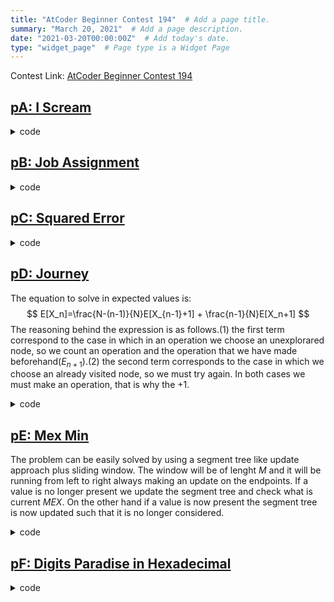 ```yaml
---
title: "AtCoder Beginner Contest 194"  # Add a page title.
summary: "March 20, 2021"  # Add a page description.
date: "2021-03-20T00:00:00Z"  # Add today's date.
type: "widget_page"  # Page type is a Widget Page
---
```


Contest Link: [AtCoder Beginner Contest 194](https://atcoder.jp/contests/abc194) <br>

## [pA: I Scream](https://atcoder.jp/contests/abc194/tasks/abc194_a)
<details><summary>code</summary>

```cpp
#pragma GCC optimize ("Ofast")
#pragma GCC target ("avx,avx2")
#pragma GCC optimize ("trapv")
 
 
#include <bits/stdc++.h>
using namespace std;
 
#define fastio ios_base::sync_with_stdio(0); cin.tie(0); cin.exceptions(cin.failbit);
#define rep(i, a, b) for(lli i = a; i < (b); ++i)
#define ff first
#define ss second
#define pb push_back
#define all(x) (x).begin(), (x).end()
#define sz(x) (int)(x).size()
#define wis cout<<endl<<"I already speak english, bitch"<<endl<<endl;
 
typedef long long int lli;
typedef vector<lli> vi;
typedef pair<lli,lli> ii;
typedef vector<ii> vii;
 
#define trace(args...) { string  _s =#args; replace(_s.begin(), _s.end(), ',',' '); stringstream _ss(_s); istream_iterator<string> _it(_ss); err(_it, args);}
void err(istream_iterator<string> it){}
template<typename T, typename... Args>
void err(istream_iterator<string> it, T a, Args... args){
    cout <<  *it  << " : " << a << endl;
    err(++it, args...);
}
 
#include <ext/pb_ds/assoc_container.hpp>
#include <ext/pb_ds/trie_policy.hpp>
using namespace __gnu_pbds;
 
template <typename T, class compare>
using ordered_set = tree<T, null_type, compare, rb_tree_tag, tree_order_statistics_node_update>;
//usage: ordered_set< el tipo , el comparador> nombre;

int main(){
	int a,b; cin>>a>>b;
	int c=a+b;
	if(c>=15 and b>=8) cout<<1;
	else if(c>=10 and b>=3) cout<<2;
	else if(c>=3) cout<<3<<endl;
	else cout<<4;
	cout<<endl;
	return 0;
}

```
</details>

## [pB: Job Assignment](https://atcoder.jp/contests/abc194/tasks/abc194_b)
<details><summary>code</summary>

```cpp
#pragma GCC optimize ("Ofast")
#pragma GCC target ("avx,avx2")
#pragma GCC optimize ("trapv")
 
 
#include <bits/stdc++.h>
using namespace std;
 
#define fastio ios_base::sync_with_stdio(0); cin.tie(0); cin.exceptions(cin.failbit);
#define rep(i, a, b) for(lli i = a; i < (b); ++i)
#define ff first
#define ss second
#define pb push_back
#define all(x) (x).begin(), (x).end()
#define sz(x) (int)(x).size()
#define wis cout<<endl<<"I already speak english, bitch"<<endl<<endl;
 
typedef long long int lli;
typedef vector<lli> vi;
typedef pair<lli,lli> ii;
typedef vector<ii> vii;
 
#define trace(args...) { string  _s =#args; replace(_s.begin(), _s.end(), ',',' '); stringstream _ss(_s); istream_iterator<string> _it(_ss); err(_it, args);}
void err(istream_iterator<string> it){}
template<typename T, typename... Args>
void err(istream_iterator<string> it, T a, Args... args){
    cout <<  *it  << " : " << a << endl;
    err(++it, args...);
}
 
#include <ext/pb_ds/assoc_container.hpp>
#include <ext/pb_ds/trie_policy.hpp>
using namespace __gnu_pbds;
 
template <typename T, class compare>
using ordered_set = tree<T, null_type, compare, rb_tree_tag, tree_order_statistics_node_update>;
//usage: ordered_set< el tipo , el comparador> nombre;


int main(){
	int n; cin>>n;
	vector<pair<int,int> > v;
	for(int i=0;i<n;i++){
		int a,b; cin>>a>>b;
		v.pb({a,b});
	}
	int wyn=1e9;
	for(int i=0;i<n;i++){
		for(int j=0;j<n;j++){
			if(i==j){
				wyn=min(wyn,v[i].ff+v[i].ss);
			}else{
				wyn=min(wyn,min(max(v[i].ff,v[j].ss),max(v[i].ss,v[j].ff)));
			}
		}
	}
	cout<<wyn<<endl;
}

```
</details>

## [pC: Squared Error](https://atcoder.jp/contests/abc194/tasks/abc194_c)
<details><summary>code</summary>

```cpp
#pragma GCC optimize ("Ofast")
#pragma GCC target ("avx,avx2")
#pragma GCC optimize ("trapv")
 
 
#include <bits/stdc++.h>
using namespace std;
 
#define fastio ios_base::sync_with_stdio(0); cin.tie(0); cin.exceptions(cin.failbit);
#define rep(i, a, b) for(lli i = a; i < (b); ++i)
#define ff first
#define ss second
#define pb push_back
#define all(x) (x).begin(), (x).end()
#define sz(x) (int)(x).size()
#define wis cout<<endl<<"I already speak english, bitch"<<endl<<endl;
 
typedef long long int lli;
typedef vector<lli> vi;
typedef pair<lli,lli> ii;
typedef vector<ii> vii;
 
#define trace(args...) { string  _s =#args; replace(_s.begin(), _s.end(), ',',' '); stringstream _ss(_s); istream_iterator<string> _it(_ss); err(_it, args);}
void err(istream_iterator<string> it){}
template<typename T, typename... Args>
void err(istream_iterator<string> it, T a, Args... args){
    cout <<  *it  << " : " << a << endl;
    err(++it, args...);
}
 
#include <ext/pb_ds/assoc_container.hpp>
#include <ext/pb_ds/trie_policy.hpp>
using namespace __gnu_pbds;
 
template <typename T, class compare>
using ordered_set = tree<T, null_type, compare, rb_tree_tag, tree_order_statistics_node_update>;
//usage: ordered_set< el tipo , el comparador> nombre;

map<lli,lli> m;

int main(){
	int n; cin>>n;
	rep(i,0,n){
		lli foo; cin>>foo;
		m[foo]++;
	}
	lli wyn=0;
	for(auto &x : m){
		lli num1=x.ff,cant1=x.ss;
		for(auto &y : m){
			lli num2=y.ff,cant2=y.ss;
			wyn+=(num1*num1+num2*num2-2*num1*num2)*cant1*cant2;
		}
	}
	cout<<wyn/2<<endl;
	return 0;
}
	

```
</details>

## [pD: Journey](https://atcoder.jp/contests/abc194/tasks/abc194_d)
The equation to solve in expected values is:
$$
E[X_n]=\frac{N-(n-1)}{N}E[X_{n-1}+1] + \frac{n-1}{N}E[X_n+1]
$$
The reasoning behind the expression is as follows.(1) the first term correspond to the case in which in an operation we choose an unexplorared node, so we count an operation and the operation that we have made beforehand($E_{n+1}$).(2) the second term corresponds to the case in which we choose an already visited node, so we must try again. In both cases we must make an operation, that is why the $+1$.
<details><summary>code</summary>

```cpp
#pragma GCC optimize ("Ofast")
#pragma GCC target ("avx,avx2")
#pragma GCC optimize ("trapv")
 
 
#include <bits/stdc++.h>
using namespace std;
 
#define fastio ios_base::sync_with_stdio(0); cin.tie(0); cin.exceptions(cin.failbit);
#define rep(i, a, b) for(lli i = a; i < (b); ++i)
#define ff first
#define ss second
#define pb push_back
#define all(x) (x).begin(), (x).end()
#define sz(x) (int)(x).size()
#define wis cout<<endl<<"I already speak english, bitch"<<endl<<endl;
 
typedef long long int lli;
typedef vector<lli> vi;
typedef pair<lli,lli> ii;
typedef vector<ii> vii;
 
#define trace(args...) { string  _s =#args; replace(_s.begin(), _s.end(), ',',' '); stringstream _ss(_s); istream_iterator<string> _it(_ss); err(_it, args);}
void err(istream_iterator<string> it){}
template<typename T, typename... Args>
void err(istream_iterator<string> it, T a, Args... args){
    cout <<  *it  << " : " << a << endl;
    err(++it, args...);
}
 
#include <ext/pb_ds/assoc_container.hpp>
#include <ext/pb_ds/trie_policy.hpp>
using namespace __gnu_pbds;
 
template <typename T, class compare>
using ordered_set = tree<T, null_type, compare, rb_tree_tag, tree_order_statistics_node_update>;
//usage: ordered_set< el tipo , el comparador> nombre;

int main(){
	int n; cin>>n;
	double wyn=0.0;
	for(int i=2;i<=n;i++){
		wyn=wyn+double(n)/(double(n)-double(i)+1.0);
	}
	cout<<fixed;
	cout<<setprecision(9);
	cout<<wyn<<endl;
}

```
</details>

## [pE: Mex Min](https://atcoder.jp/contests/abc194/tasks/abc194_e)
The problem can be easily solved by using a segment tree like update approach plus sliding window. The window will be of lenght $M$ and it will be running from left to right always making an update on the endpoints. If a value is no longer present we update the segment tree and check what is current $MEX$. On the other hand if a value is now present the segment tree is now updated such that it is no longer considered. 
<details><summary>code</summary>

```cpp
#pragma GCC optimize ("Ofast")
#pragma GCC target ("avx,avx2")
#pragma GCC optimize ("trapv")
 
 
#include <bits/stdc++.h>
using namespace std;
 
#define fastio ios_base::sync_with_stdio(0); cin.tie(0); cin.exceptions(cin.failbit);
#define rep(i, a, b) for(lli i = a; i < (b); ++i)
#define ff first
#define ss second
#define pb push_back
#define all(x) (x).begin(), (x).end()
#define sz(x) (int)(x).size()
#define wis cout<<endl<<"I already speak english, bitch"<<endl<<endl;
 
typedef long long int lli;
typedef vector<lli> vi;
typedef pair<lli,lli> ii;
typedef vector<ii> vii;
 
#define trace(args...) { string  _s =#args; replace(_s.begin(), _s.end(), ',',' '); stringstream _ss(_s); istream_iterator<string> _it(_ss); err(_it, args);}
void err(istream_iterator<string> it){}
template<typename T, typename... Args>
void err(istream_iterator<string> it, T a, Args... args){
    cout <<  *it  << " : " << a << endl;
    err(++it, args...);
}
 
#include <ext/pb_ds/assoc_container.hpp>
#include <ext/pb_ds/trie_policy.hpp>
using namespace __gnu_pbds;
 
template <typename T, class compare>
using ordered_set = tree<T, null_type, compare, rb_tree_tag, tree_order_statistics_node_update>;
//usage: ordered_set< el tipo , el comparador> nombre;

const int N=1500000+100;
int tr[2*N],n;


void update(int pos,int val,bool mode){ 
	// mode=true is for add something to the MEX set,
	// mode=false is to set the inexistence of a value 
	pos+=N-1;
	tr[pos]=(mode?1e9:val);
	for(pos/=2;pos>=1;pos/=2){
		tr[pos]=min(tr[pos<<1],tr[pos<<1|1]);
	}
}



map<int,int> my;
int main(){
	fastio;
	int m; cin>>n>>m;
	vector<int> v(n);
	for(int i=0;i<n;i++){
		cin>>v[i];
	}
	for(int i=0;i<2*N;i++) tr[i]=1e9;
	for(int i=0;i<m-1;i++){		
		my[v[i]]++;
	}
	for(int i=1;i<N;i++){
		update(i,i-1,my[i-1]);
	}
	int wyn=2*1e9;
	for(int i=0;i<n-m+1;i++){
		my[v[i+m-1]]++;
		update(v[i+m-1]+1,v[i+m-1],true);
		wyn=min(wyn,tr[1]);
		my[v[i]]--;
		update(v[i]+1,v[i],my[v[i]]);
	}
	cout<<wyn<<endl;
	return 0;
}

```
</details>

## [pF: Digits Paradise in Hexadecimal](https://atcoder.jp/contests/abc194/tasks/abc194_f)
<details><summary>code</summary>

```cpp

```
</details>
